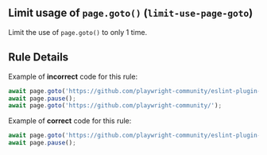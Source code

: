 ## Limit usage of `page.goto()`  (`limit-use-page-goto`)

Limit the use of `page.goto()` to only 1 time.

## Rule Details

Example of **incorrect** code for this rule:

```javascript
await page.goto('https://github.com/playwright-community/eslint-plugin-playwright');
await page.pause();
await page.goto('https://github.com/playwright-community/');
```

Example of **correct** code for this rule:

```javascript
await page.goto('https://github.com/playwright-community/eslint-plugin-playwright');
await page.pause();
```
